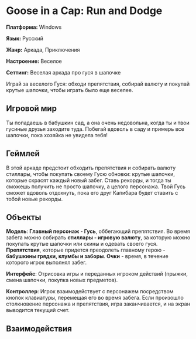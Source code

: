 # Goose in a Cap: Run and Dodge
**Платформа:** Windows

**Язык:** Русский

**Жанр:** Аркада, Приключения

**Настроение:** Веселое

**Сеттинг:** Веселая аркада про гуся в шапочке

Играй за веселого Гуся: обходи препятствия, собирай валюту и покупай крутые шапочки, чтобы играть было еще веселее.

## Игровой мир

Ты попадаешь в бабушкин сад, а она очень недовольна, когда ты и твои гусиные друзья заходите туда. Побегай вдоволь в саду и примерь все шапочки, пока хозяйка не увидела тебя!

## Геймлей

В этой аркаде предстоит обходить препятствия и собирать валюту стиллары, чтобы покупать своему Гусю обновки: крутые шапочки, которые скрасят каждый новый забег. Ставь рекорды, и тогда ты сможешь получить не просто шапочку, а целого персонажа. Твой Гусь сможет вдоволь отдохнуть, пока его друг Капибара будет ставить с тобой новые рекорды.

## Объекты

**Модель**: **Главный персонаж - Гусь**, оббегающий препятствия. Во время забега можно собирать **стиллары - игровую валюту**, за которую можно покупать крутые шапочки или скины и одевать своего гуся. **Препятствия**, которые придется преодолеть главному герою - **бабушкины грядки, клумбы и заборы**. **Очки** - время, в течение которого игрок выполнял забег.

**Интерфейс**: Отрисовка игры и переданных игроком действий (прыжки, смена шапочки, покупка новых предметов).

**Контроллер**: Игрок взаимодействует с персонажем посредством кнопок клавиатуры, перемещая его во время забега. Если произошло столкновение персонажа и препятствия, игра заканчивается, и на экран выводится текущий счет.

## Взаимодействия


